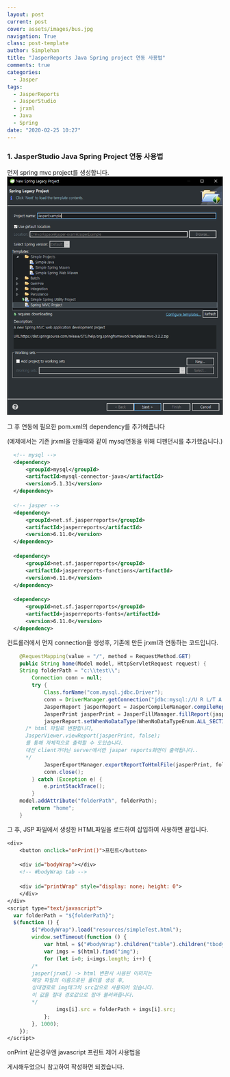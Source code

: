 ```yaml
---
layout: post
current: post
cover: assets/images/bus.jpg
navigation: True
class: post-template
author: Simplehan
title: "JasperReports Java Spring project 연동 사용법"
comments: true
categories:
  - Jasper
tags:
  - JasperReports
  - JasperStudio
  - jrxml
  - Java
  - Spring
date: "2020-02-25 10:27"
---
```


### 1. JasperStudio Java Spring Project 연동 사용법

먼저 spring mvc project를 생성합니다.
![img](\assets\built\images\jasper\20200225165313_048_STS.png)

그 후 연동에 필요한 pom.xml의 dependency를 추가해줍니다

(예제에서는 기존 jrxml을 만들때와 같이 mysql연동을 위해 디펜던시를 추가했습니다.)
```xml
  <!-- mysql -->
  <dependency>
      <groupId>mysql</groupId>
      <artifactId>mysql-connector-java</artifactId>
      <version>5.1.31</version>
  </dependency>

  <!-- jasper -->
  <dependency>
      <groupId>net.sf.jasperreports</groupId>
      <artifactId>jasperreports</artifactId>
      <version>6.11.0</version>
  </dependency>

  <dependency>
      <groupId>net.sf.jasperreports</groupId>
      <artifactId>jasperreports-functions</artifactId>
      <version>6.11.0</version>
  </dependency>

  <dependency>
      <groupId>net.sf.jasperreports</groupId>
      <artifactId>jasperreports-fonts</artifactId>
      <version>6.11.0</version>
  </dependency>
```

컨트롤러에서 먼저 connection을 생성후, 기존에 만든 jrxml과 연동하는 코드입니다.

```java
	@RequestMapping(value = "/", method = RequestMethod.GET)
	public String home(Model model, HttpServletRequest request) {
    String folderPath = "c:\\test\\";
		Connection conn = null;
		try {
			Class.forName("com.mysql.jdbc.Driver");
			conn = DriverManager.getConnection("jdbc:mysql://U R L/T A B L E", "U S E R", "P A S S W O R D");
			JasperReport jasperReport = JasperCompileManager.compileReport(folderPath+"simpleTest.jrxml");
			JasperPrint jasperPrint = JasperFillManager.fillReport(jasperReport, null, conn);
			jasperReport.setWhenNoDataType(WhenNoDataTypeEnum.ALL_SECTIONS_NO_DETAIL);
      /* html 파일로 변환합니다, 
      JasperViewer.viewReport(jasperPrint, false);
      를 통해 자체적으로 출력할 수 도있습니다.
      대신 client가아닌 server에서만 jasper reports화면이 출력됩니다..
      */
			JasperExportManager.exportReportToHtmlFile(jasperPrint, folderPath+"simpleTest.html");
			conn.close();
		} catch (Exception e) {
			e.printStackTrace();
		}		
    model.addAttribute("folderPath", folderPath);
		return "home";
	}
```

그 후, JSP 파일에서 생성한 HTML파일을 로드하여 삽입하여 사용하면 끝입니다.

```jsp
<div>
	<button onclick="onPrint()">프린트</button>
	
	<div id="bodyWrap"></div>
	<!-- #bodyWrap tab -->
	
	<div id="printWrap" style="display: none; height: 0">
	</div>
</div>
<script type="text/javascript">
  var folderPath = "${folderPath}";
  $(function () {
		$("#bodyWrap").load("resources/simpleTest.html");
		window.setTimeout(function () {
			var html = $("#bodyWrap").children("table").children("tbody").children("tr").children("td")[1];
			var imgs = $(html).find("img");
			for (let i=0; i<imgs.length; i++) {
        /*
        jasper(jrxml) -> html 변환시 사용된 이미지는 
        해당 파일의 이름으로된 폴더를 생성 후, 
        상대경로로 img태그의 src값으로 사용되어 있습니다.
        이 값을 절대 경로값으로 잡아 불러와줍니다.
        */
				imgs[i].src = folderPath + imgs[i].src;
			};
	    }, 1000);
	});
</script>
```

onPrint 같은경우엔 javascript 프린트 제어 사용법을

게시해두었으니 참고하여 작성하면 되겠습니다.